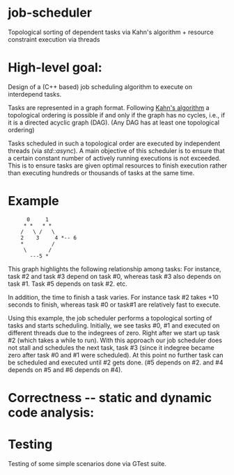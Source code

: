 # job-scheduler
Topological sorting of dependent tasks via Kahn's algorithm + resource constraint execution via threads

# High-level goal:

Design of a (C++ based) job scheduling algorithm to execute on interdepend tasks.

Tasks are represented in a graph format. Following [Kahn's algorithm](https://en.wikipedia.org/wiki/Topological_sorting#Kahn's_algorithm)
a topological ordering is possible if and only if the graph has no cycles, i.e., if it is a directed acyclic graph (DAG).
(Any DAG has at least one topological ordering)

Tasks scheduled in such a topological order are executed by independent threads (via *std::async*).
A main objective of this scheduler is to ensure that a certain constant number of actively
running executions is not exceeded. This is to ensure tasks are given optimal resources
to finish execution rather than executing hundreds or thousands of tasks at the same time.

# Example

          0     1
         * *   * *
        /   \ /   \
        2    3     4 *-- 6
        *         / 
         \       /
           ---5 *  
         
This graph highlights the following relationship among tasks: For instance, task #2 and task #3 depend
on task #0, whereas task #3 also depends on task #1. Task #5 depends on task #2. etc.

In addition, the time to finish a task varies. For instance task #2 takes +10 seconds to finish,
whereas task #0 or task#1 are relatively fast to execute.

Using this example, the job scheduler performs a topological sorting of tasks and starts
scheduling. Initially, we see tasks #0, #1 and executed on different
threads due to the indegrees of zero.
Right after we start up task #2 (which takes a while to run). With this approach our
job scheduler does not stall and schedules the next task, task #3 (since it indegree became zero after
task #0 and #1 were scheduled).
At this point no further task can be scheduled and executed until #2 gets done.
(#5 depends on #2. and #4 depends on #5 and #6 depends on #4).

# Correctness -- static and dynamic code analysis:



# Testing

Testing of some simple scenarios done via GTest suite.




